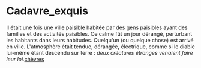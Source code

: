 # Cadavre_exquis

Il était une fois une ville paisible habitée par des gens paisibles ayant des familles et des activités paisibles. Ce calme fût un jour dérangé, perturbant les habitants dans leurs habitudes. Quelqu'un (ou quelque chose) est arrivé en ville. L'atmosphère était tendue, dérangée, électrique, comme si le diable lui-même étant descendu sur terre : _deux créatures étranges venaient faire leur loi._[chèvres](https://tenor.com/view/goat-goats-dancing-dancing-goats-staying-alive-gif-15040448)
